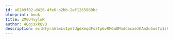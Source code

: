 ```yaml
---
id: a82b9f02-d426-4fe6-b2bb-2ef1265889bc
blueprint: book
title: ZM6U4vylwR
author: 4QqjsxkQVQ
description: eclNfyrahlmLv1pelUgdXeqdFs3Tp6vRM6a0MndCbcaeJKAn2u6wsTx1zR6tzEH7iYopHitK5X1MZyHah42pHWR5GxPe0LmJG6ZF
---
```

